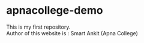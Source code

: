 # apnacollege-demo
This is my first repository.
<br>
Author of this website is : Smart Ankit (Apna College)
